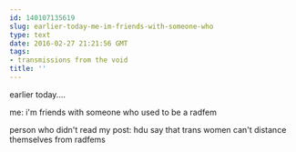 ```yaml
---
id: 140107135619
slug: earlier-today-me-im-friends-with-someone-who
type: text
date: 2016-02-27 21:21:56 GMT
tags:
- transmissions from the void
title: ''
---
```


earlier today....

me: i'm friends with someone who used to be a radfem

person who didn't read my post: hdu say that trans women can't distance themselves from radfems